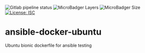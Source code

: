 ![Gitlab pipeline status](https://img.shields.io/gitlab/pipeline/sultangillani/ansible-docker-ubuntu.svg?style=popout-square)
![MicroBadger Layers](https://img.shields.io/microbadger/layers/saltman33/ansible-ubuntu-bionic.svg?style=popout-square)
![MicroBadger Size](https://img.shields.io/microbadger/image-size/saltman33/ansible-ubuntu-bionic.svg?style=popout-square)
[![License: ISC](https://img.shields.io/badge/license-ISC-blue.svg?style=popout-square)](https://www.isc.org/downloads/software-support-policy/isc-license)

# ansible-docker-ubuntu

Ubuntu bionic dockerfile for ansible testing